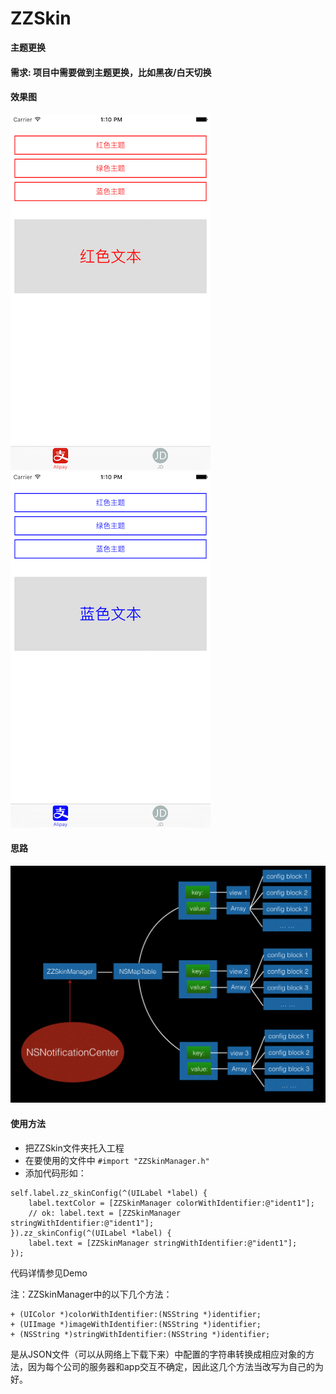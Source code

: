 # ZZSkin
**主题更换**

#### 需求: 项目中需要做到主题更换，比如黑夜/白天切换 ###

#### 效果图 ###

![](./images/2.png)![](./images/3.png)

#### 思路 ###
![](./images/1.png)


#### 使用方法

- 把ZZSkin文件夹托入工程
- 在要使用的文件中 `#import "ZZSkinManager.h"`
- 添加代码形如：  

```
self.label.zz_skinConfig(^(UILabel *label) {
	label.textColor = [ZZSkinManager colorWithIdentifier:@"ident1"];
	// ok: label.text = [ZZSkinManager stringWithIdentifier:@"ident1"];
}).zz_skinConfig(^(UILabel *label) {
	label.text = [ZZSkinManager stringWithIdentifier:@"ident1"];
});
```

代码详情参见Demo

注：ZZSkinManager中的以下几个方法：

```
+ (UIColor *)colorWithIdentifier:(NSString *)identifier;
+ (UIImage *)imageWithIdentifier:(NSString *)identifier;
+ (NSString *)stringWithIdentifier:(NSString *)identifier;
```

是从JSON文件（可以从网络上下载下来）中配置的字符串转换成相应对象的方法，因为每个公司的服务器和app交互不确定，因此这几个方法当改写为自己的为好。
